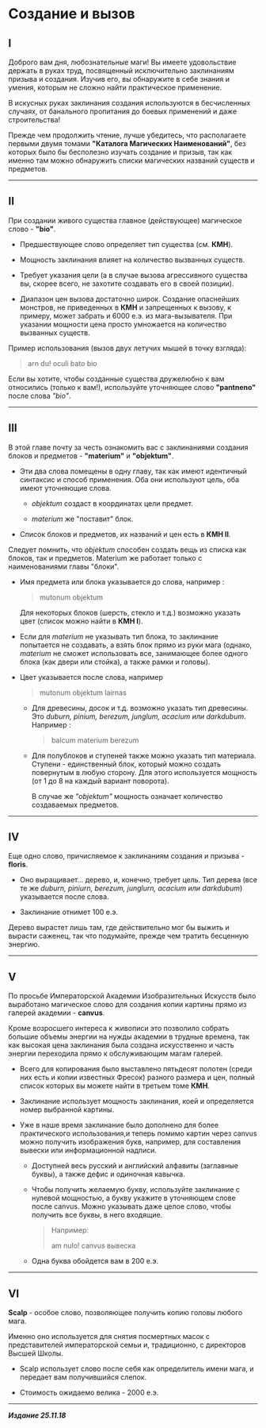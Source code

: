 # Создание и вызов #

## I ##

Доброго вам дня, любознательные маги! Вы имеете удовольствие держать в руках труд, посвященный исключительно заклинаниям призыва и создания. Изучив его, вы обнаружите в себе знания и умения, которым не сложно найти практическое применение.

В искусных руках заклинания создания используются в бесчисленных случаях, от банального пропитания до боевых применений и даже строительства!

Прежде чем продолжить чтение, лучше убедитесь, что располагаете первыми двумя томами **"Каталога Магических Наименований"**, без которых было бы бесполезно изучать создание и призыв, так как именно там можно обнаружить списки магических названий существ и предметов.

***

## II ##

При создании живого существа главное (действующее) магическое слово - **"bio"**.

* Предшествующее слово определяет тип существа (см. **КМН**).

* Мощность заклинания влияет на количество вызванных существ.

* Требует указания цели (а в случае вызова агрессивного существа вы, скорее всего, не захотите создавать его в своей позиции).

* Диапазон цен вызова достаточно широк. Создание опаснейших монстров, не приведенных в **КМН** и запрещенных к вызову, к примеру, может забрать и 6000 е.э. из мага-вызывателя. При указании мощности цена просто умножается на количество вызванных существ.

Пример использования (вызов двух летучих мышей в точку взгляда):

>arn du! oculi bato bio

Если вы хотите, чтобы созданные существа дружелюбно к вам относились (только к вам!), используйте уточняющее слово **"pantneno"** после слова *"bio"*.

***

## III ##

В этой главе почту за честь ознакомить вас с заклинаниями создания блоков и предметов - **"materium"** и **"objektum"**.

* Эти два слова помещены в одну главу, так как имеют идентичный синтаксис и способ применения. Оба они используют цель, оба имеют уточняющие слова.

  * *objektum* создаст в координатах цели предмет.

  * *materium* же "поставит" блок.

* Список блоков и предметов, их названий и цен есть в **КМН II**.

Следует помнить, что *objektum* способен создать вещь из списка как блоков, так и предметов. Materium же работает только с наименованиями главы "блоки".

* Имя предмета или блока указывается до слова, например :

  >mutonum objektum

  Для некоторых блоков (шерсть, стекло и т.д.) возможно указать цвет (список можно найти в **КМН I**).

* Если для *materium* не указывать тип блока, то заклинание попытается не создавать, а взять блок прямо из руки мага (однако, *materium* не сможет использовать все, занимающее более одного блока (как двери или стойка), а также рамки и головы).

* Цвет указывается после слова, например

  >mutonum objektum lairnas

  * Для древесины, досок и т.д. возможно указать тип древесины. Это *duburn, pinium, berezum, junglum, acacium или darkdubum*. Например :
  
    >balcum materium berezum
  
  * Для полублоков и ступеней также можно указать тип материала. Ступени - единственный блок, который можно создать повернутым в любую сторону. Для этого используется мощность (от 1 до 8 на каждый вариант поворота).
  
    В случае же *"objektum"* мощность означает количество создаваемых предметов.

***

## IV ##

Еще одно слово, причисляемое к заклинаниям создания и призыва - **floris**.

* Оно выращивает... дерево, и, конечно, требует цель. Тип дерева (все те же *duburn, piniurn, berezum, junglurn, acacium или darkdubum*) указывается после слова.

* Заклинание отнимет 100 е.э.

Дерево вырастет лишь там, где действительно мог бы выжить и вырасти саженец, так что подумайте, прежде чем тратить бесценную энергию.

***

## V ##

По просьбе Императорской Академии Изобразительных Искусств было выработано магическое слово для создания копии картины прямо из галерей академии - **canvus**.

Кроме возросшего интереса к живописи это позволило собрать большие объемы энергии на нужды академии в трудные времена, так как высокая цена заклинания была создана искусственно и часть энергии переходила прямо к обслуживающим магам галерей.

* Всего для копирования было выставлено пятьдесят полотен (среди них есть и копии известных Фресок) разного размера и цен, полный список которых вы можете найти в третьем томе **КМН**.

* Заклинание использует мощность заклинания, коей и определяется номер выбранной картины.

* Уже в наше время заклинание было дополнено для более практического использования,и теперь помимо картин через canvus можно получить изображения букв, например, для составления вывески или информационной надписи.

  * Доступней весь русский и английский алфавиты (заглавные буквы), а также дефис и одиночная кавычка.
  
  * Чтобы получить желаемую букву, используйте заклинание с нулевой мощностью, а букву укажите в уточняющем слове после canvus. Можно указывать даже целое слово, чтобы получить все буквы, в него входящие.
  
    >Например:
    >
    >аm nulo! canvus вывеска
  
  * Одна буква обойдется вам в 200 е.э.

***

## VI ##

**Scalp** - особое слово, позволяющее получить копию головы любого мага.

Именно оно используется для снятия посмертных масок с представителей императорской семьи и, традиционно, с директоров Высшей Школы.

* Scalp использует слово после себя как определитель имени мага, и передает вам получившийся слепок.

* Стоимость ожидаемо велика - 2000 е.э.

***

***Издание 25.11.18***
